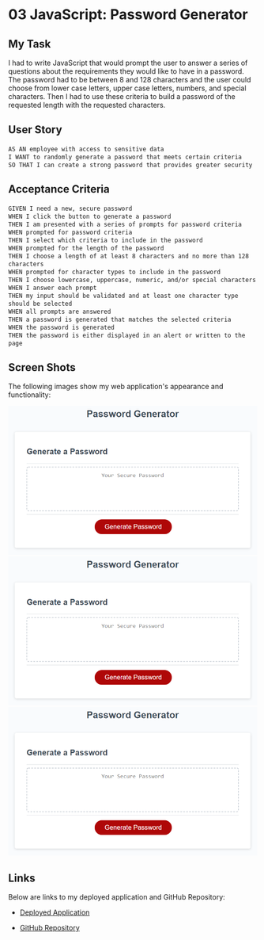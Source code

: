 # 03 JavaScript: Password Generator

## My Task

I had to write JavaScript that would prompt the user to answer a series of questions about the requirements they would like to have in a password. The password had to be between 8 and 128 characters and the user could choose from lower case letters, upper case letters, numbers, and special characters. Then I had to use these criteria to build a password of the requested length with the requested characters.


## User Story

```
AS AN employee with access to sensitive data
I WANT to randomly generate a password that meets certain criteria
SO THAT I can create a strong password that provides greater security
```

## Acceptance Criteria

```
GIVEN I need a new, secure password
WHEN I click the button to generate a password
THEN I am presented with a series of prompts for password criteria
WHEN prompted for password criteria
THEN I select which criteria to include in the password
WHEN prompted for the length of the password
THEN I choose a length of at least 8 characters and no more than 128 characters
WHEN prompted for character types to include in the password
THEN I choose lowercase, uppercase, numeric, and/or special characters
WHEN I answer each prompt
THEN my input should be validated and at least one character type should be selected
WHEN all prompts are answered
THEN a password is generated that matches the selected criteria
WHEN the password is generated
THEN the password is either displayed in an alert or written to the page
```

## Screen Shots

The following images show my web application's appearance and functionality:

![password generator demo](./Assets/03-javascript-homework-demo.png)
![password generator demo](./Assets/03-javascript-homework-demo.png)
![password generator demo](./Assets/03-javascript-homework-demo.png)


## Links

Below are links to my deployed application and GitHub Repository:

* [Deployed Application](https://kthor13.github.io/Homework03PasswordGenerator/)

* [GitHub Repository](https://github.com/kthor13/Homework03PasswordGenerator)
